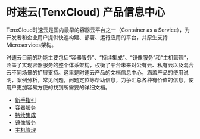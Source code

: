 # 时速云(TenxCloud) 产品信息中心

TenxCloud时速云是国内最早的容器云平台之一（Container as a Service），为开发者和企业用户提供快速构建、部署、运行应用的平台，并原生支持Microservices架构。

时速云目前的功能主要包括“容器服务”、“持续集成”、“镜像服务”和“主机管理”，涵盖了实现容器服务的整个体系架构，权衡了平台未来对公有云、私有云以及混合云不同场景的扩展支持。这里是时速云产品的文档信息中心，涵盖产品的使用说明，案例分析，常见问题，问题定位等帮助信息，力争汇总各种有价值的信息，使用户更加容易方便的找到所需要的详细文档。

* [新手指引](v1/getting_started/README.md)
* [容器服务](v1/container/README.md)
* [持续集成](v1/ci/README.md)
* [镜像服务](v1/registry/README.md)
* [主机管理](v1/host/README.md)
